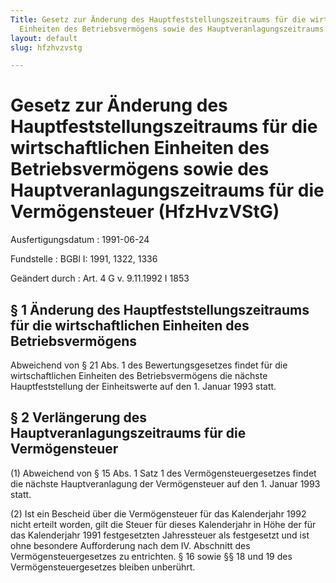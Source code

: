 ```yaml
---
Title: Gesetz zur Änderung des Hauptfeststellungszeitraums für die wirtschaftlichen
  Einheiten des Betriebsvermögens sowie des Hauptveranlagungszeitraums für die Vermögensteuer
layout: default
slug: hfzhvzvstg

---
```


# Gesetz zur Änderung des Hauptfeststellungszeitraums für die wirtschaftlichen Einheiten des Betriebsvermögens sowie des Hauptveranlagungszeitraums für die Vermögensteuer (HfzHvzVStG)

Ausfertigungsdatum
:   1991-06-24

Fundstelle
:   BGBl I: 1991, 1322, 1336

Geändert durch
:   Art. 4 G v. 9.11.1992 I 1853


## § 1 Änderung des Hauptfeststellungszeitraums für die wirtschaftlichen Einheiten des Betriebsvermögens

Abweichend von § 21 Abs. 1 des Bewertungsgesetzes findet für die
wirtschaftlichen Einheiten des Betriebsvermögens die nächste
Hauptfeststellung der Einheitswerte auf den 1. Januar 1993 statt.


## § 2 Verlängerung des Hauptveranlagungszeitraums für die Vermögensteuer

(1) Abweichend von § 15 Abs. 1 Satz 1 des Vermögensteuergesetzes
findet die nächste Hauptveranlagung der Vermögensteuer auf den 1.
Januar 1993 statt.

(2) Ist ein Bescheid über die Vermögensteuer für das Kalenderjahr 1992
nicht erteilt worden, gilt die Steuer für dieses Kalenderjahr in Höhe
der für das Kalenderjahr 1991 festgesetzten Jahressteuer als
festgesetzt und ist ohne besondere Aufforderung nach dem IV. Abschnitt
des Vermögensteuergesetzes zu entrichten. § 16 sowie §§ 18 und 19 des
Vermögensteuergesetzes bleiben unberührt.

